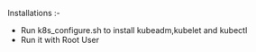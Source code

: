 Installations :-
* Run k8s_configure.sh to install kubeadm,kubelet and kubectl
* Run it with Root User
